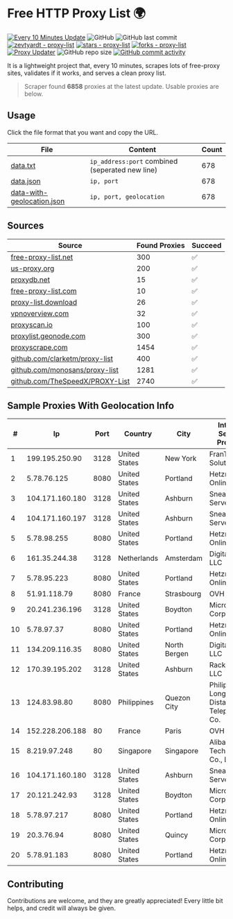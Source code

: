 
# Free HTTP Proxy List 🌍

[![Every 10 Minutes Update](https://github.com/mertguvencli/http-proxy-list/actions/workflows/main.yml/badge.svg?branch=main)](https://github.com/mertguvencli/http-proxy-list/actions/workflows/main.yml)
![GitHub](https://img.shields.io/github/license/mertguvencli/http-proxy-list)
![GitHub last commit](https://img.shields.io/github/last-commit/mertguvencli/http-proxy-list)
[![zevtyardt - proxy-list](https://img.shields.io/static/v1?label=zevtyardt&message=proxy-list&color=blue&logo=github)](https://github.com/zevtyardt/proxy-list "Go to GitHub repo")
[![stars - proxy-list](https://img.shields.io/github/stars/zevtyardt/proxy-list?style=social)](https://github.com/zevtyardt/proxy-list)
[![forks - proxy-list](https://img.shields.io/github/forks/zevtyardt/proxy-list?style=social)](https://github.com/zevtyardt/proxy-list)
[![Proxy Updater](https://github.com/zevtyardt/proxy-list/workflows/Proxy%20Updater/badge.svg)](https://github.com/zevtyardt/proxy-list/actions?query=workflow:"Proxy+Updater")
![GitHub repo size](https://img.shields.io/github/repo-size/zevtyardt/proxy-list)
[![GitHub commit activity](https://img.shields.io/github/commit-activity/m/zevtyardt/proxy-list?logo=commits)](https://github.com/zevtyardt/proxy-list/commits/main)

It is a lightweight project that, every 10 minutes, scrapes lots of free-proxy sites, validates if it works, and serves a clean proxy list.

> Scraper found **6858** proxies at the latest update. Usable proxies are below.

## Usage

Click the file format that you want and copy the URL.

|File|Content|Count|
|----|-------|-----|
|[data.txt](https://raw.githubusercontent.com/mertguvencli/http-proxy-list/main/proxy-list/data.txt)|`ip_address:port` combined (seperated new line)|678|
|[data.json](https://raw.githubusercontent.com/mertguvencli/http-proxy-list/main/proxy-list/data.json)|`ip, port`|678|
|[data-with-geolocation.json](https://raw.githubusercontent.com/mertguvencli/http-proxy-list/main/proxy-list/data-with-geolocation.json)|`ip, port, geolocation`|678|

## Sources

|Source|Found Proxies|Succeed|
|------|-------------|-------|
|[free-proxy-list.net](https://free-proxy-list.net)|300|✅|
|[us-proxy.org](https://www.us-proxy.org)|200|✅|
|[proxydb.net](http://proxydb.net)|15|✅|
|[free-proxy-list.com](https://free-proxy-list.com/?page=&port=&type%5B%5D=http&type%5B%5D=https&up_time=0&search=Search)|10|✅|
|[proxy-list.download](https://www.proxy-list.download/HTTP)|26|✅|
|[vpnoverview.com](https://vpnoverview.com/privacy/anonymous-browsing/free-proxy-servers)|32|✅|
|[proxyscan.io](https://www.proxyscan.io)|100|✅|
|[proxylist.geonode.com](https://proxylist.geonode.com/api/proxy-list?limit=300&page=1&sort_by=lastChecked&sort_type=desc&protocols=http,https)|300|✅|
|[proxyscrape.com](https://api.proxyscrape.com/v2/?request=displayproxies&protocol=http&timeout=10000&country=all&ssl=all&anonymity=all)|1454|✅|
|[github.com/clarketm/proxy-list](https://raw.githubusercontent.com/clarketm/proxy-list/master/proxy-list-raw.txt)|400|✅|
|[github.com/monosans/proxy-list](https://raw.githubusercontent.com/monosans/proxy-list/main/proxies/http.txt)|1281|✅|
|[github.com/TheSpeedX/PROXY-List](https://raw.githubusercontent.com/TheSpeedX/PROXY-List/master/http.txt)|2740|✅|


## Sample Proxies With Geolocation Info

|#|Ip|Port|Country|City|Internet Service Provider|
|-|--|----|-------|----|-------------------------|
|1|199.195.250.90|3128|United States|New York|FranTech Solutions|
|2|5.78.76.125|8080|United States|Portland|Hetzner Online GmbH|
|3|104.171.160.180|3128|United States|Ashburn|Sneaker Server|
|4|104.171.160.197|3128|United States|Ashburn|Sneaker Server|
|5|5.78.98.255|8080|United States|Portland|Hetzner Online GmbH|
|6|161.35.244.38|3128|Netherlands|Amsterdam|DigitalOcean, LLC|
|7|5.78.95.223|8080|United States|Portland|Hetzner Online GmbH|
|8|51.91.118.79|8080|France|Strasbourg|OVH SAS|
|9|20.241.236.196|3128|United States|Boydton|Microsoft Corporation|
|10|5.78.97.37|8080|United States|Portland|Hetzner Online GmbH|
|11|134.209.116.35|8080|United States|North Bergen|DigitalOcean, LLC|
|12|170.39.195.202|3128|United States|Ashburn|Rackdog, LLC|
|13|124.83.98.80|8080|Philippines|Quezon City|Philippine Long Distance Telephone Co.|
|14|152.228.206.188|80|France|Paris|OVH SAS|
|15|8.219.97.248|80|Singapore|Singapore|Alibaba (US) Technology Co., Ltd.|
|16|104.171.160.180|3128|United States|Ashburn|Sneaker Server|
|17|20.121.242.93|3128|United States|Boydton|Microsoft Corporation|
|18|5.78.97.217|8080|United States|Portland|Hetzner Online GmbH|
|19|20.3.76.94|8080|United States|Quincy|Microsoft Corporation|
|20|5.78.91.183|8080|United States|Portland|Hetzner Online GmbH|



## Contributing

Contributions are welcome, and they are greatly appreciated! Every
little bit helps, and credit will always be given.

